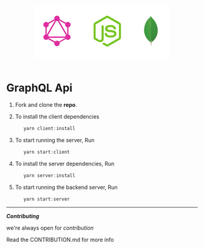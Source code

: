 <div align="center">
  <a href="https://github.com/alaminyusuf/graphql-api.git">
    <img alt="bg-image" src="docs/graphql+node.png">
  </a>
  <br />
  <br />
</div>

# GraphQL Api

1. Fork and clone the **repo**.

2. To install the client dependencies

   ```javascript
      yarn client:install
   ```

3. To start running the server, Run

   ```javascript
      yarn start:client
   ```

4. To install the server dependencies, Run

   ```javascript
      yarn server:install
   ```

5. To start running the backend server, Run

   ```javascript
      yarn start:server
   ```

---

**_Contributing_**

we're always open for _contribution_

Read the CONTRIBUTION.md for more info
